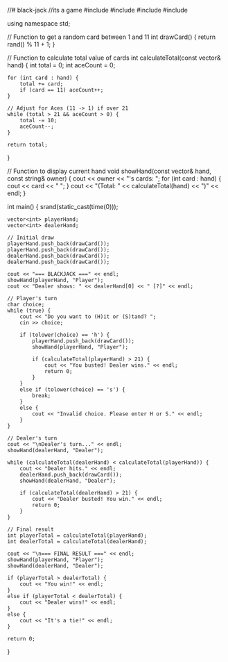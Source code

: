 //# black-jack
//its a game 
#include <iostream>
#include<random>
#include <ctime>
#include <vector>

using namespace std;

// Function to get a random card between 1 and 11
int drawCard() {
    return rand() % 11 + 1;
}

// Function to calculate total value of cards
int calculateTotal(const vector<int>& hand) {
    int total = 0;
    int aceCount = 0;

    for (int card : hand) {
        total += card;
        if (card == 11) aceCount++;
    }

    // Adjust for Aces (11 -> 1) if over 21
    while (total > 21 && aceCount > 0) {
        total -= 10;
        aceCount--;
    }

    return total;
}

// Function to display current hand
void showHand(const vector<int>& hand, const string& owner) {
    cout << owner << "'s cards: ";
    for (int card : hand) {
        cout << card << " ";
    }
    cout << "(Total: " << calculateTotal(hand) << ")" << endl;
}

int main() {
    srand(static_cast<unsigned int>(time(0)));

    vector<int> playerHand;
    vector<int> dealerHand;

    // Initial draw
    playerHand.push_back(drawCard());
    playerHand.push_back(drawCard());
    dealerHand.push_back(drawCard());
    dealerHand.push_back(drawCard());

    cout << "=== BLACKJACK ===" << endl;
    showHand(playerHand, "Player");
    cout << "Dealer shows: " << dealerHand[0] << " [?]" << endl;

    // Player's turn
    char choice;
    while (true) {
        cout << "Do you want to (H)it or (S)tand? ";
        cin >> choice;

        if (tolower(choice) == 'h') {
            playerHand.push_back(drawCard());
            showHand(playerHand, "Player");

            if (calculateTotal(playerHand) > 21) {
                cout << "You busted! Dealer wins." << endl;
                return 0;
            }
        }
        else if (tolower(choice) == 's') {
            break;
        }
        else {
            cout << "Invalid choice. Please enter H or S." << endl;
        }
    }

    // Dealer's turn
    cout << "\nDealer's turn..." << endl;
    showHand(dealerHand, "Dealer");

    while (calculateTotal(dealerHand) < calculateTotal(playerHand)) {
        cout << "Dealer hits." << endl;
        dealerHand.push_back(drawCard());
        showHand(dealerHand, "Dealer");

        if (calculateTotal(dealerHand) > 21) {
            cout << "Dealer busted! You win." << endl;
            return 0;
        }
    }

    // Final result
    int playerTotal = calculateTotal(playerHand);
    int dealerTotal = calculateTotal(dealerHand);

    cout << "\n=== FINAL RESULT ===" << endl;
    showHand(playerHand, "Player");
    showHand(dealerHand, "Dealer");

    if (playerTotal > dealerTotal) {
        cout << "You win!" << endl;
    }
    else if (playerTotal < dealerTotal) {
        cout << "Dealer wins!" << endl;
    }
    else {
        cout << "It's a tie!" << endl;
    }

    return 0;
}
